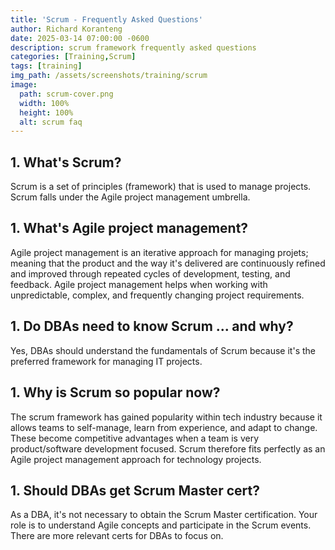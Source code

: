 ```yaml
---
title: 'Scrum - Frequently Asked Questions'
author: Richard Koranteng
date: 2025-03-14 07:00:00 -0600
description: scrum framework frequently asked questions
categories: [Training,Scrum]
tags: [training]
img_path: /assets/screenshots/training/scrum
image:
  path: scrum-cover.png
  width: 100%
  height: 100%
  alt: scrum faq
---
```


## 1. What's Scrum?
Scrum is a set of principles (framework) that is used to manage projects. Scrum falls under the Agile project management umbrella.

## 1. What's Agile project management?
Agile project management is an iterative approach for managing projets; meaning that the product and the way it's delivered are continuously refined and improved through repeated cycles of development, testing, and feedback. Agile project management helps when working with unpredictable, complex, and frequently changing project requirements.

## 1. Do DBAs need to know Scrum ... and why?
Yes, DBAs should understand the fundamentals of Scrum because it's the preferred framework for managing IT projects.

## 1. Why is Scrum so popular now?
The scrum framework has gained popularity within tech industry because it allows teams to self-manage, learn from experience, and adapt to change. These become competitive advantages when a team is very product/software development focused. Scrum therefore fits perfectly as an Agile project management approach for technology projects.

## 1. Should DBAs get Scrum Master cert?
As a DBA, it's not necessary to obtain the Scrum Master certification. Your role is to understand Agile concepts and participate in the Scrum events. There are more relevant certs for DBAs to focus on.
